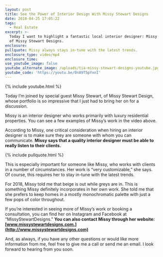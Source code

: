 ```yaml
---
layout: post
title: See the Power of Interior Design With Missy Stewart Designs
date: 2018-04-25 17:05:22
tags:
  - Real Estate
excerpt: >-
  Today I want to highlight a fantastic local interior designer: Missy Stewart
  of Missy Stewart Designs.
enclosure:
pullquote: Missy always stays in-tune with the latest trends.
enclosure_type: video/mp4
enclosure_time:
use_youtube_image: false
youtube_alternate_image: /uploads/tia-missy-stewart-designs-youtube.jpg
youtube_code: 'https://youtu.be/0nA9T5pYxnI'
---
```


{% include youtube.html %}

Today I’m joined by special guest Missy Stewart, of Missy Stewart Design, whose portfolio is so impressive that I just had to bring her on for a discussion.&nbsp;

Missy is an interior designer who works primarily with luxury residential properties. You can see a few examples of Missy’s work in the video above.&nbsp;

According to Missy, one critical consideration when hiring an interior designer is to make sure they are someone with whom you can communicate. **Missy says that a quality interior designer must be able to really listen to their clients.**

{% include pullquote.html %}

This is especially important for someone like Missy, who works with clients in a number of circumstances. Her work is “very customizable,” she says. Of course, this requires her to stay in-tune with the latest trends.&nbsp;

For 2018, Missy told me that beige is out while greys are in. This is something Missy definitely incorporates in her own work. She told me that she prefers to keep homes in a mostly monochromatic palette with just a few pops of color throughout.&nbsp;

If you’re interested in seeing more of Missy’s work or booking a consultation, you can find her on Instagram and Facebook at “MissyStewartDesigns.” **You can also contact Missy through her website:** **[www.missystewartdesigns.com.](http://www.missystewartdesigns.com)**

And, as always, if you have any other questions or would like more information from me, feel free to give me a call or send me an email. I look forward to hearing from you soon.